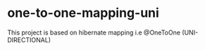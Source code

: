 # one-to-one-mapping-uni
This project is based on hibernate mapping i.e @OneToOne (UNI-DIRECTIONAL)
